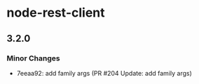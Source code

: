 # node-rest-client

## 3.2.0

### Minor Changes

- 7eeaa92: add family args (PR #204 Update: add family args)
